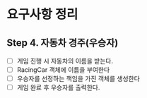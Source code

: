 
# 요구사항 정리

## Step 4.  자동차 경주(우승자)
- [ ] 게임 진행 시 자동차의 이름을 받는다.
- [ ] RacingCar 객체에 이름을 부여한다
- [ ] 우승자를 선정하는 책임을 가진 객체를 생성한다
- [ ] 게임 완료 후 우승자를 출력한다. 
